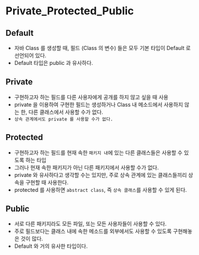 # Private_Protected_Public

## Default

- 자바 Class 를 생성할 때, 필드 (Class 의 변수) 들은 모두 기본 타입이 Default 로 선언되어 있다.
- Default 타입은 public 과 유사하다.

## Private

- 구현하고자 하는 필드를 다른 사용자에게 공개를 하지 않고 싶을 때 사용
- private 을 이용하여 구현한 필드는 생성하거나 Class 내 메소드에서 사용하지 않는 한, 다른 클래스에서 사용할 수가 없다.
- `상속 관계에서도 private 를 사용할 수가 없다.`

## Protected

- 구현하고자 하는 필드를 현재 속한 `패키지 내`에 있는 다른 클래스들은 사용할 수 있도록 하는 타입
- 그러나 현재 속한 패키지가 아닌 다른 패키지에서 사용할 수가 없다.
- private 와 유사하다고 생각할 수는 있지만, 주로 상속 관계에 있는 클래스들끼리 상속을 구현할 때 사용한다.
- protected 를 사용하면 `abstract class`, 즉 `상속 클래스`를 사용할 수 있게 된다.


## Public

- 서로 다른 패키지라도 모든 파일, 또는 모든 사용자들이 사용할 수 있다.
- 주로 필드보다는 클래스 내에 속한 메소드를 외부에서도 사용할 수 있도록 구현해놓은 것이 많다.
- Default 와 거의 유사한 타입이다.
